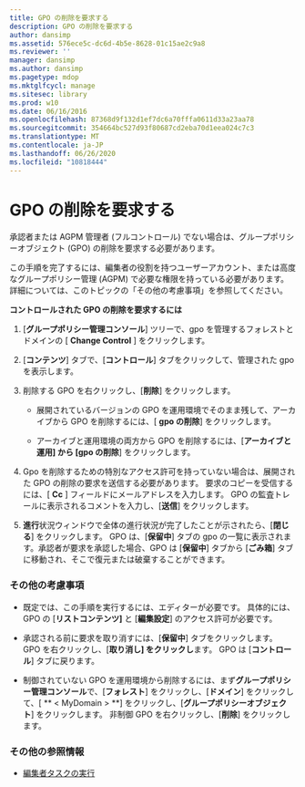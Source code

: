 ```yaml
---
title: GPO の削除を要求する
description: GPO の削除を要求する
author: dansimp
ms.assetid: 576ece5c-dc6d-4b5e-8628-01c15ae2c9a8
ms.reviewer: ''
manager: dansimp
ms.author: dansimp
ms.pagetype: mdop
ms.mktglfcycl: manage
ms.sitesec: library
ms.prod: w10
ms.date: 06/16/2016
ms.openlocfilehash: 87368d9f132d1ef7dc6a70fffa0611d33a23aa78
ms.sourcegitcommit: 354664bc527d93f80687cd2eba70d1eea024c7c3
ms.translationtype: MT
ms.contentlocale: ja-JP
ms.lasthandoff: 06/26/2020
ms.locfileid: "10818444"
---
```

# GPO の削除を要求する


承認者または AGPM 管理者 (フルコントロール) でない場合は、グループポリシーオブジェクト (GPO) の削除を要求する必要があります。

この手順を完了するには、編集者の役割を持つユーザーアカウント、または高度なグループポリシー管理 (AGPM) で必要な権限を持っている必要があります。 詳細については、このトピックの「その他の考慮事項」を参照してください。

**コントロールされた GPO の削除を要求するには**

1.  [**グループポリシー管理コンソール**] ツリーで、gpo を管理するフォレストとドメインの [ **Change Control** ] をクリックします。

2.  [**コンテンツ**] タブで、[**コントロール**] タブをクリックして、管理された gpo を表示します。

3.  削除する GPO を右クリックし、[**削除**] をクリックします。

    -   展開されているバージョンの GPO を運用環境でそのまま残して、アーカイブから GPO を削除するには、[ **gpo の削除**] をクリックします。

    -   アーカイブと運用環境の両方から GPO を削除するには、[**アーカイブと運用] から [gpo の削除**] をクリックします。

4.  Gpo を削除するための特別なアクセス許可を持っていない場合は、展開された GPO の削除の要求を送信する必要があります。 要求のコピーを受信するには、[ **Cc** ] フィールドにメールアドレスを入力します。 GPO の監査トレールに表示されるコメントを入力し、[**送信**] をクリックします。

5.  **進行**状況ウィンドウで全体の進行状況が完了したことが示されたら、[**閉じる**] をクリックします。 GPO は、[**保留中**] タブの gpo の一覧に表示されます。承認者が要求を承認した場合、GPO は [**保留中**] タブから [**ごみ箱**] タブに移動され、そこで復元または破棄することができます。

### その他の考慮事項

-   既定では、この手順を実行するには、エディターが必要です。 具体的には、GPO の [**リストコンテンツ]** と [**編集設定**] のアクセス許可が必要です。

-   承認される前に要求を取り消すには、[**保留中**] タブをクリックします。 GPO を右クリックし、[**取り消し] をクリックし**ます。 GPO は [**コントロール**] タブに戻ります。

-   制御されていない GPO を運用環境から削除するには、まず**グループポリシー管理コンソール**で、[**フォレスト**] をクリックし、[**ドメイン**] をクリックして、[ ** &lt; MyDomain &gt; **] をクリックし、[**グループポリシーオブジェクト**] をクリックします。 非制御 GPO を右クリックし、[**削除**] をクリックします。

### その他の参照情報

-   [編集者タスクの実行](performing-editor-tasks-agpm30ops.md)

 

 





